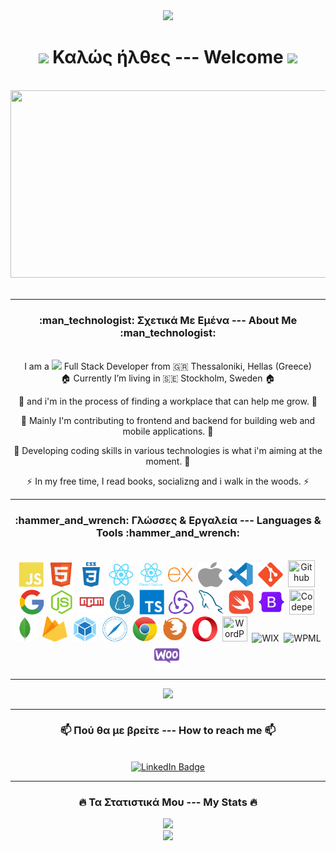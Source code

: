 

<div id="header" align="center">
  <img src="https://media.giphy.com/media/zhYSVCirREeIZtONCI/giphy.gif" width="150"/>
</div>

<h1 align="center">
  <img src="https://media.giphy.com/media/hvRJCLFzcasrR4ia7z/giphy.gif" width="30px"/> Καλώς ήλθες --- Welcome
  <img src="https://media.giphy.com/media/hvRJCLFzcasrR4ia7z/giphy.gif" width="30px"/>
 </h1>

<!--
:point_right: [:greece:](#σχετικα-με-εμενα)  [<img src="https://media.giphy.com/media/hvRJCLFzcasrR4ia7z/giphy.gif" width="30px"/>](#about-me) 
[<img src="https://www.flaticon.com/free-icon/sweden_197564](#about-me)
-->

</br>

<div id="header" align="center">
  <img src="https://media.giphy.com/media/qgQUggAC3Pfv687qPC/giphy.gif" width="600" height="300"/>
</div>

<div id="header" align="center">
  <img src="https://komarev.com/ghpvc/?username=1KRS&color=yellowgreen&label=Θεάσεις+/+Views" alt=""/>
</div>

---

<div id="header" align="center">
  <h3>:man_technologist: Σχετικά Με Εμένα --- About Me :man_technologist: </h3>
</div>

</br>

<div id="header" align="center">
  I am a <img src="https://media.giphy.com/media/ln7z2eWriiQAllfVcn/giphy.gif" width="15"> Full Stack Developer from 🇬🇷 Thessaloniki, Hellas (Greece)
</br>
  🏠 Currently I’m living in 🇸🇪 Stockholm, Sweden 🏠 

  💼 and i'm in the process of finding a workplace that can help me grow. 💼
  
  🔭 Mainly I'm contributing to frontend and backend for building web and mobile applications. 🔭

  🌱 Developing coding skills in various technologies is what i'm aiming at the moment. 🌱

  ⚡ In my free time, I read books, socializng and i walk in the woods. ⚡
</div>

---

<div id="header" align="center">
  <h3>:hammer_and_wrench: Γλώσσες & Εργαλεία --- Languages & Tools :hammer_and_wrench:
</div>

  
<div align="center">
  </br>
  <img src="https://github.com/1KRS/Logos/blob/main/Javascript.svg" title="JS" alt="JS" width="40" height="40"/>&nbsp;
  <img src="https://github.com/1KRS/Logos/blob/main/HTML5.svg" title="HTML5" alt="HTML" width="40" height="40"/>&nbsp;
  <img src="https://github.com/1KRS/Logos/blob/main/CSS3.svg"  title="CSS3" alt="CSS" width="40" height="40"/>&nbsp;
  <img src="https://github.com/1KRS/Logos/blob/main/React.svg" title="React" alt="React" width="40" height="40"/>&nbsp;
  <img src="https://github.com/1KRS/Logos/blob/main/React%20Native.svg" title="React Native" alt="React Native" width="40" height="40"/>&nbsp;
  <img src="https://github.com/1KRS/Logos/blob/main/Express.svg" title="Express" **alt="Express" width="40" height="40"/>&nbsp;
  <img src="https://github.com/1KRS/Logos/blob/main/Apple.svg" title="Apple" **alt="Apple" width="40" height="40"/>&nbsp;
  <img src="https://github.com/1KRS/Logos/blob/main/VSCode.svg" title="VSCode" **alt="VSCode" width="40" height="40"/>&nbsp;
  <img src="https://github.com/devicons/devicon/blob/master/icons/git/git-original.svg" title="Git" **alt="Git" width="40" height="40"/>&nbsp;
  <img src="https://icones.pro/wp-content/uploads/2021/06/icone-github-bleu.png" title="Github" **alt="Github" width="43" height="43"/>&nbsp;
  <img src="https://github.com/devicons/devicon/blob/master/icons/google/google-original.svg" title="Google" **alt="Google" width="40" height="40"/>&nbsp;
  <img src="https://github.com/devicons/devicon/blob/master/icons/nodejs/nodejs-original.svg" title="NodeJS" alt="NodeJS" width="40" height="40"/>&nbsp;
  <img src="https://github.com/devicons/devicon/blob/master/icons/npm/npm-original-wordmark.svg" title="NPM" **alt="NPM" width="40" height="40"/>&nbsp;
  <img src="https://github.com/devicons/devicon/blob/master/icons/yarn/yarn-original.svg" title="Yarn" **alt="Yarn" width="40" height="40"/>&nbsp;
  <img src="https://github.com/devicons/devicon/blob/master/icons/typescript/typescript-plain.svg" title="TS" **alt="TS" width="40" height="40"/>&nbsp;
  <img src="https://github.com/devicons/devicon/blob/master/icons/redux/redux-original.svg" title="Redux" alt="Redux " width="40" height="40"/>&nbsp;
  <img src="https://github.com/devicons/devicon/blob/master/icons/mysql/mysql-original.svg" title="MySQL"  alt="MySQL" width="40" height="40"/>&nbsp;
  <img src="https://github.com/devicons/devicon/blob/master/icons/swift/swift-original.svg" title="Swift" **alt="Swift" width="40" height="40"/>&nbsp;
  <img src="https://github.com/devicons/devicon/blob/master/icons/bootstrap/bootstrap-original.svg" title="Bootstrap" **alt="Bootstrap" width="41" height="41"/>&nbsp;
  <img src="https://seeklogo.com/images/C/codepen-logo-1B85489666-seeklogo.com.png" title="Codepen" **alt="Codepen" width="40" height="40"/>&nbsp;
  <img src="https://github.com/devicons/devicon/blob/master/icons/mongodb/mongodb-original.svg" title="MongoDB" **alt="MongoDB" width="40" height="40"/>&nbsp;
  <img src="https://github.com/1KRS/Logos/blob/main/Firebase.svg" title="Firebase" **alt="Firebase" width="40" height="40"/>&nbsp;
  <img src="https://github.com/devicons/devicon/blob/master/icons/webpack/webpack-original.svg" title="WebPack" **alt="WebPack" width="40" height="40"/>&nbsp;
  <img src="https://github.com/devicons/devicon/blob/master/icons/safari/safari-line.svg" title="Safari" **alt="Safari" width="40" height="40"/>&nbsp;
  <img src="https://github.com/devicons/devicon/blob/master/icons/chrome/chrome-original.svg" title="Chrome" **alt="Chrome" width="40" height="40"/>&nbsp;
  <img src="https://github.com/devicons/devicon/blob/master/icons/firefox/firefox-plain.svg" title="Firefox" **alt="Firefox" width="40" height="40"/>&nbsp;
  <img src="https://github.com/devicons/devicon/blob/master/icons/opera/opera-original.svg" title="Opera" **alt="Opera" width="40" height="40"/>&nbsp;
  <img src="https://seeklogo.com/images/W/wordpress-logo-24439D45A6-seeklogo.com.png" title="WordPress" **alt="WordPress" width="40" height="40"/>&nbsp;
  <img src="https://cdn-icons-png.flaticon.com/512/5968/5968753.png" title="WIX" alt="WIX" width="40" height="40"/>&nbsp;
  <img src="https://static-00.iconduck.com/assets.00/file-type-wpml-icon-430x512-h9lh9ke7.png" title="WPML" alt="WPML" width="40" height="40"/>&nbsp;
  <img src="https://github.com/devicons/devicon/blob/master/icons/woocommerce/woocommerce-original.svg" title="WooCommerce" **alt="WooCommerce" width="40" height="40"/>&nbsp;
</div>  

---

<div id="header" align="center">
  <img src="https://media.giphy.com/media/Q9aBxHn9fTqKs/giphy.gif"/>
</div>

---

<div id="header" align="center">
  <h3>📫 Πού θα με βρείτε --- How to reach me 📫</h3> 
</div>
  
</br>

<div id="badges" align="center">
  <a href="https://www.linkedin.com/in/δημήτρης-μανωλόπουλος-86a19217a/" target="_blank" rel="noopener noreferrer">
    <img src="https://img.shields.io/badge/LinkedIn-blue?style=for-the-badge&logo=linkedin&logoColor=white" alt="LinkedIn Badge"/>
  </a>
</div>

---

<div id="header" align="center">
  <h3>🔥 Τα Στατιστικά Μου --- My Stats 🔥</h3> 
</div>

<div id="stats" align="center">
  <a href="https://git.io/streak-stats"><img src="https://streak-stats.demolab.com? user=1krs&theme=yellowdark&hide_border=true&date_format=j%20M%5B%20Y%5D"/></a>
  </br>
  <a href="https://github.com/anuraghazra/github-readme-stats"><img src="https://github-readme-stats.vercel.app/api/top-langs/?username=1krs&show_icons=true&theme=transparent&hide_title=true&hide_border=true&card_width=460px&layout=compact"/></a>
</div>

<!--
**1KRS/1KRS** is a ✨ _special_ ✨ repository because its `README.md` (this file) appears on your GitHub profile.

Here are some ideas to get you started:

- 🔭 I’m currently working on ...
- 🌱 I’m currently learning ...
- 👯 I’m looking to collaborate on ...
- 🤔 I’m looking for help with ...
- 💬 Ask me about ...
- 📫 How to reach me: ...
- 😄 Pronouns: ...
- ⚡ Fun fact: ...
-->
